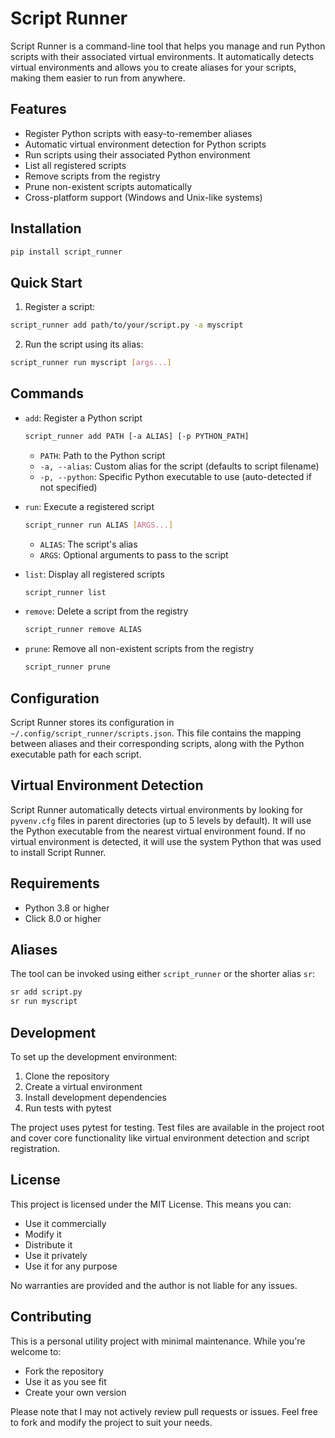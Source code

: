 # Script Runner

Script Runner is a command-line tool that helps you manage and run Python scripts with their associated virtual environments. It automatically detects virtual environments and allows you to create aliases for your scripts, making them easier to run from anywhere.

## Features

- Register Python scripts with easy-to-remember aliases
- Automatic virtual environment detection for Python scripts
- Run scripts using their associated Python environment
- List all registered scripts
- Remove scripts from the registry
- Prune non-existent scripts automatically
- Cross-platform support (Windows and Unix-like systems)

## Installation

```bash
pip install script_runner
```

## Quick Start

1. Register a script:
```bash
script_runner add path/to/your/script.py -a myscript
```

2. Run the script using its alias:
```bash
script_runner run myscript [args...]
```

## Commands

- `add`: Register a Python script
  ```bash
  script_runner add PATH [-a ALIAS] [-p PYTHON_PATH]
  ```
  - `PATH`: Path to the Python script
  - `-a, --alias`: Custom alias for the script (defaults to script filename)
  - `-p, --python`: Specific Python executable to use (auto-detected if not specified)

- `run`: Execute a registered script
  ```bash
  script_runner run ALIAS [ARGS...]
  ```
  - `ALIAS`: The script's alias
  - `ARGS`: Optional arguments to pass to the script

- `list`: Display all registered scripts
  ```bash
  script_runner list
  ```

- `remove`: Delete a script from the registry
  ```bash
  script_runner remove ALIAS
  ```

- `prune`: Remove all non-existent scripts from the registry
  ```bash
  script_runner prune
  ```

## Configuration

Script Runner stores its configuration in `~/.config/script_runner/scripts.json`. This file contains the mapping between aliases and their corresponding scripts, along with the Python executable path for each script.

## Virtual Environment Detection

Script Runner automatically detects virtual environments by looking for `pyvenv.cfg` files in parent directories (up to 5 levels by default). It will use the Python executable from the nearest virtual environment found. If no virtual environment is detected, it will use the system Python that was used to install Script Runner.

## Requirements

- Python 3.8 or higher
- Click 8.0 or higher

## Aliases

The tool can be invoked using either `script_runner` or the shorter alias `sr`:

```bash
sr add script.py
sr run myscript
```

## Development

To set up the development environment:

1. Clone the repository
2. Create a virtual environment
3. Install development dependencies
4. Run tests with pytest

The project uses pytest for testing. Test files are available in the project root and cover core functionality like virtual environment detection and script registration.

## License

This project is licensed under the MIT License. This means you can:
- Use it commercially
- Modify it
- Distribute it
- Use it privately
- Use it for any purpose

No warranties are provided and the author is not liable for any issues.

## Contributing

This is a personal utility project with minimal maintenance. While you're welcome to:
- Fork the repository
- Use it as you see fit
- Create your own version

Please note that I may not actively review pull requests or issues. Feel free to fork and modify the project to suit your needs.
